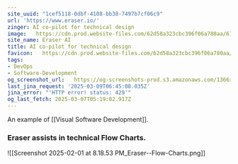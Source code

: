 ```yaml
---
site_uuid: "1cef5118-0dbf-4108-bb38-7497b7cf06c9"
url: 'https://www.eraser.io/'
zinger: AI co-pilot‍ for technical design
image:   https://cdn.prod.website-files.com/62d58a323cbc396f06a780aa/6703e77bae3793673a054a4b_eraser-og-image.avif
site_name: Eraser AI
title: AI co-pilot for technical design
favicon:   https://cdn.prod.website-files.com/62d58a323cbc396f06a780aa/62dd392ad0fe361616a22ed3_Favicon%2032x32.png
tags:
- DevOps
- Software-Development
og_screenshot_url:   https://og-screenshots-prod.s3.amazonaws.com/1366x768/80/false/97f27693524788f7dc3d4ed8aa41b13ad80e0b87d6b273545bc876d0f032546f.jpeg
last_jina_request: '2025-03-09T06:45:08.035Z'
jina_error: "'HTTP error! status: 429'"
og_last_fetch: 2025-03-07T05:19:02.917Z
---
```


An example of [[Visual Software Development]]. 

### Eraser assists in technical Flow Charts.
![[Screenshot 2025-02-01 at 8.18.53 PM_Eraser--Flow-Charts.png]]
